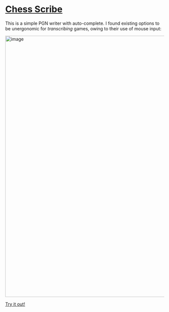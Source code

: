 # [Chess Scribe](https://bclehmann.github.io/Chess-Scribe/)

This is a simple PGN writer with auto-complete. I found existing options to be unergonomic for *transcribing* games, owing to their use of mouse input:

<img width="828" alt="image" src="https://user-images.githubusercontent.com/8635304/235411099-73560751-93e7-4dbc-baf4-fc55c57ffa52.png">

[Try it out!](https://bclehmann.github.io/Chess-Scribe/)
